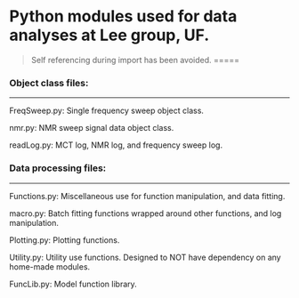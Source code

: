 Python modules used for data analyses at Lee group, UF.
=====
> Self referencing during import has been avoided.
=====
### Object class files:
-----
FreqSweep.py:
Single frequency sweep object class.

nmr.py:
NMR sweep signal data object class.

readLog.py:
MCT log, NMR log, and frequency sweep log.


### Data processing files:
-----
Functions.py:
Miscellaneous use for function manipulation, and data fitting.

macro.py:
Batch fitting functions wrapped around other functions, and log manipulation.

Plotting.py:
Plotting functions.

Utility.py:
Utility use functions. Designed to NOT have dependency on any home-made modules.

FuncLib.py:
Model function library.
